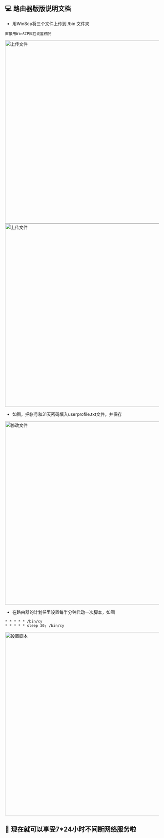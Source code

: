 ## 💻 路由器版版说明文档

- 用WinScp将三个文件上传到 /bin 文件夹


```
直接用WinSCP属性设置权限
```


<img width="600" alt="上传文件" src="https://github.com/dapaoxixixi/feiyoung/blob/main/Image/s1.png">

<img width="600" alt="上传文件" src="https://github.com/dapaoxixixi/feiyoung/blob/main/Image/2.png">


- 如图，把帐号和31天密码填入userprofile.txt文件，并保存


<img width="600" alt="修改文件" src="https://github.com/dapaoxixixi/feiyoung/blob/main/Image/4.png">


- 在路由器的计划任里设置每半分钟启动一次脚本，如图


```
* * * * * /bin/cy
* * * * * sleep 30; /bin/cy
```


<img width="600" alt="设置脚本" src="https://github.com/dapaoxixixi/feiyoung/blob/main/Image/3.png">


## 👏 现在就可以享受7*24小时不间断网络服务啦
